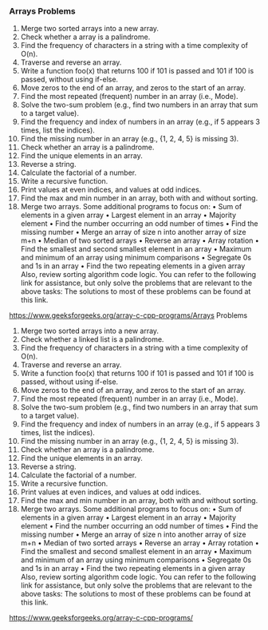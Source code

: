 ### Arrays Problems
1.	Merge two sorted arrays into a new array.
2.	Check whether a array is a palindrome.
3.	Find the frequency of characters in a string with a time complexity of O(n).
4.	Traverse and reverse an array.
5.	Write a function foo(x) that returns 100 if 101 is passed and 101 if 100 is passed, without using if-else.
6.	Move zeros to the end of an array, and zeros to the start of an array.
7.	Find the most repeated (frequent) number in an array (i.e., Mode).
8.	Solve the two-sum problem (e.g., find two numbers in an array that sum to a target value).
9.	Find the frequency and index of numbers in an array (e.g., if 5 appears 3 times, list the indices).
10.	Find the missing number in an array (e.g., {1, 2, 4, 5} is missing 3).
11.	Check whether an array is a palindrome.
12.	Find the unique elements in an array.
13.	Reverse a string.
14.	Calculate the factorial of a number.
15.	Write a recursive function.
16.	Print values at even indices, and values at odd indices.
17.	Find the max and min number in an array, both with and without sorting.
18.	Merge two arrays.
Some additional programs to focus on:
•	Sum of elements in a given array
•	Largest element in an array
•	Majority element
•	Find the number occurring an odd number of times
•	Find the missing number
•	Merge an array of size n into another array of size m+n
•	Median of two sorted arrays
•	Reverse an array
•	Array rotation
•	Find the smallest and second smallest element in an array
•	Maximum and minimum of an array using minimum comparisons
•	Segregate 0s and 1s in an array
•	Find the two repeating elements in a given array
Also, review sorting algorithm code logic.
You can refer to the following link for assistance, but only solve the problems that are relevant to the above tasks:
The solutions to most of these problems can be found at this link.

https://www.geeksforgeeks.org/array-c-cpp-programs/Arrays Problems
1.	Merge two sorted arrays into a new array.
2.	Check whether a linked list is a palindrome.
3.	Find the frequency of characters in a string with a time complexity of O(n).
4.	Traverse and reverse an array.
5.	Write a function foo(x) that returns 100 if 101 is passed and 101 if 100 is passed, without using if-else.
6.	Move zeros to the end of an array, and zeros to the start of an array.
7.	Find the most repeated (frequent) number in an array (i.e., Mode).
8.	Solve the two-sum problem (e.g., find two numbers in an array that sum to a target value).
9.	Find the frequency and index of numbers in an array (e.g., if 5 appears 3 times, list the indices).
10.	Find the missing number in an array (e.g., {1, 2, 4, 5} is missing 3).
11.	Check whether an array is a palindrome.
12.	Find the unique elements in an array.
13.	Reverse a string.
14.	Calculate the factorial of a number.
15.	Write a recursive function.
16.	Print values at even indices, and values at odd indices.
17.	Find the max and min number in an array, both with and without sorting.
18.	Merge two arrays.
Some additional programs to focus on:
•	Sum of elements in a given array
•	Largest element in an array
•	Majority element
•	Find the number occurring an odd number of times
•	Find the missing number
•	Merge an array of size n into another array of size m+n
•	Median of two sorted arrays
•	Reverse an array
•	Array rotation
•	Find the smallest and second smallest element in an array
•	Maximum and minimum of an array using minimum comparisons
•	Segregate 0s and 1s in an array
•	Find the two repeating elements in a given array
Also, review sorting algorithm code logic.
You can refer to the following link for assistance, but only solve the problems that are relevant to the above tasks:
The solutions to most of these problems can be found at this link.

https://www.geeksforgeeks.org/array-c-cpp-programs/